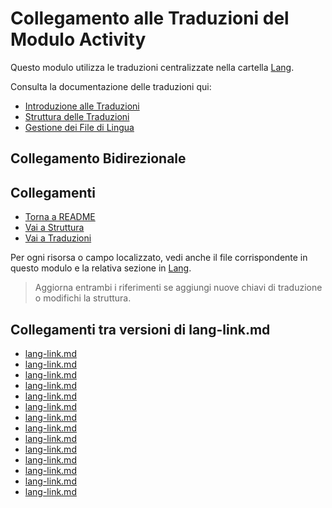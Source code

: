 # Collegamento alle Traduzioni del Modulo Activity

Questo modulo utilizza le traduzioni centralizzate nella cartella [Lang](../../Lang/docs/).

Consulta la documentazione delle traduzioni qui:
- [Introduzione alle Traduzioni](../../Lang/docs/introduction.md)
- [Struttura delle Traduzioni](../../Lang/docs/structure.md)
- [Gestione dei File di Lingua](../../Lang/docs/module_lang.md)

## Collegamento Bidirezionale

## Collegamenti

- [Torna a README](./README.md)
- [Vai a Struttura](./structure.md)
- [Vai a Traduzioni](./translations.md)


Per ogni risorsa o campo localizzato, vedi anche il file corrispondente in questo modulo e la relativa sezione in [Lang](../../Lang/docs/).

> Aggiorna entrambi i riferimenti se aggiungi nuove chiavi di traduzione o modifichi la struttura.

## Collegamenti tra versioni di lang-link.md
* [lang-link.md](laravel/Modules/Chart/docs/lang-link.md)
* [lang-link.md](laravel/Modules/Reporting/docs/lang-link.md)
* [lang-link.md](laravel/Modules/Gdpr/docs/lang-link.md)
* [lang-link.md](laravel/Modules/Notify/docs/lang-link.md)
* [lang-link.md](laravel/Modules/Xot/docs/lang-link.md)
* [lang-link.md](laravel/Modules/Dental/docs/lang-link.md)
* [lang-link.md](laravel/Modules/User/docs/lang-link.md)
* [lang-link.md](laravel/Modules/UI/docs/lang-link.md)
* [lang-link.md](laravel/Modules/Job/docs/lang-link.md)
* [lang-link.md](laravel/Modules/Media/docs/lang-link.md)
* [lang-link.md](laravel/Modules/Tenant/docs/lang-link.md)
* [lang-link.md](laravel/Modules/Activity/docs/lang-link.md)
* [lang-link.md](laravel/Modules/Patient/docs/lang-link.md)
* [lang-link.md](laravel/Modules/Cms/docs/lang-link.md)


